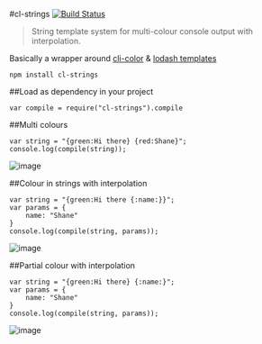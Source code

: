 #cl-strings [![Build Status](https://travis-ci.org/shakyShane/cl-strings.png?branch=master)](https://travis-ci.org/shakyShane/cl-strings)
> String template system for multi-colour console output with interpolation.

Basically a wrapper around [cli-color](https://npmjs.org/package/cli-color) & [lodash templates](http://lodash.com/docs#template)


```
npm install cl-strings
```

##Load as dependency in your project
```
var compile = require("cl-strings").compile
```

##Multi colours

```
var string = "{green:Hi there} {red:Shane}";
console.log(compile(string));
```
![image](http://www.websitesbyshane.co.uk/Screen%20Shot%202013-12-08%20at%2022.46.21-mBr1Sp9BxL.png)


##Colour in strings with interpolation

```
var string = "{green:Hi there {:name:}}";
var params = {
	name: "Shane"
}
console.log(compile(string, params));
```
![image](http://www.websitesbyshane.co.uk/Screen%20Shot%202013-12-08%20at%2022.55.40-JjjgYMPPdd.png)

##Partial colour with interpolation

```
var string = "{green:Hi there} {:name:}";
var params = {
	name: "Shane"
}
console.log(compile(string, params));
```
![image](http://www.websitesbyshane.co.uk/Screen%20Shot%202013-12-08%20at%2022.57.42-YsWL6eTzhA.png)
